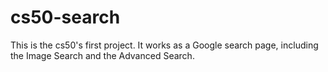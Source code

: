 # cs50-search
This is the cs50's first project. It works as a Google search page, including the Image Search and the Advanced Search.
